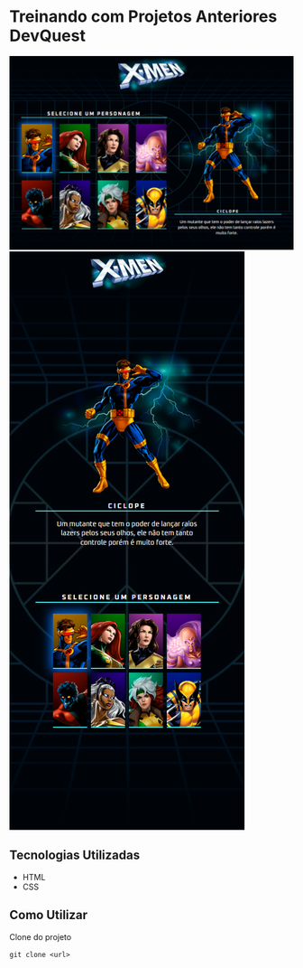 # Treinando com Projetos Anteriores DevQuest

<img src="./src/design/desktop.png"> 
<img src="./src/design/mobile.png"> 

## Tecnologias Utilizadas
- HTML
- CSS

## Como Utilizar
Clone do projeto
```
git clone <url>
```
